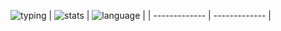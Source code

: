 ![typing]
|   ![stats]    |  ![language]  |
| ------------- | ------------- |

[stats]: https://github-readme-stats.vercel.app/api?username=romysaputrasihananda&show_icons=true&theme=blue-green
[language]: https://github-readme-stats.vercel.app/api/top-langs/?username=romysaputrasihananda&layout=compact&theme=blue-green&hide=angular,blade,css,html,sass,scss,smarty,ts
[typing]: https://readme-typing-svg.herokuapp.com?font=Fira+Code&weight=900&size=21&pause=1000&color=0CF167&multiline=true&random=true&width=600&lines=Hello%2C+I'm+Romy+%E3%82%88%E3%82%8D%E3%81%97%E3%81%8F%E3%81%8A%E9%A1%98%E3%81%84%E3%81%97%E3%81%BE%E3%81%99++(%E2%81%A0%E2%98%86%E2%81%A0%E2%96%BD%E2%81%A0%E2%98%86%E2%81%A0)
